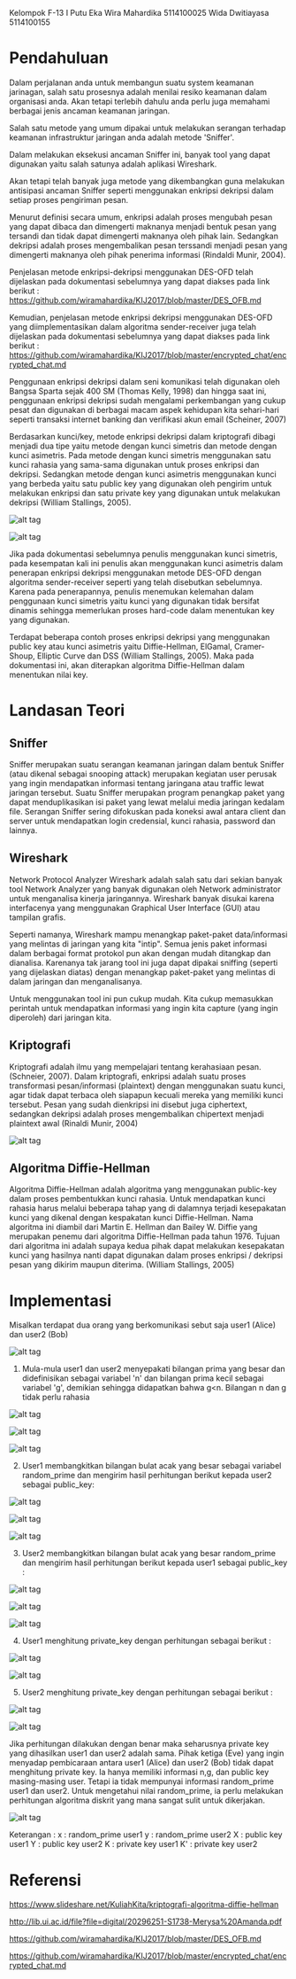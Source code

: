 Kelompok F-13
I Putu Eka Wira Mahardika		5114100025
Wida Dwitiayasa					5114100155

# Pendahuluan #

Dalam perjalanan anda untuk membangun suatu system keamanan jarinagan, salah satu prosesnya adalah menilai resiko keamanan dalam organisasi anda. Akan tetapi terlebih dahulu anda perlu juga memahami berbagai jenis ancaman keamanan jaringan.

Salah satu metode yang umum dipakai untuk melakukan serangan terhadap keamanan infrastruktur jaringan anda adalah metode 'Sniffer'.

Dalam melakukan eksekusi ancaman Sniffer ini, banyak tool yang dapat digunakan yaitu salah satunya adalah aplikasi Wireshark. 

Akan tetapi telah banyak juga metode yang dikembangkan guna melakukan antisipasi ancaman Sniffer seperti menggunakan enkripsi dekripsi dalam setiap proses pengiriman pesan. 

Menurut definisi secara umum, enkripsi adalah proses mengubah pesan yang dapat dibaca dan dimengerti maknanya menjadi bentuk pesan yang tersandi dan tidak dapat dimengerti maknanya oleh pihak lain. Sedangkan dekripsi adalah proses mengembalikan pesan terssandi menjadi pesan yang dimengerti maknanya oleh pihak penerima informasi (Rindaldi Munir, 2004).

Penjelasan metode enkripsi-dekripsi menggunakan DES-OFD telah dijelaskan pada dokumentasi sebelumnya yang dapat diakses pada link berikut :
https://github.com/wiramahardika/KIJ2017/blob/master/DES_OFB.md

Kemudian, penjelasan metode enkripsi dekripsi menggunakan DES-OFD yang diimplementasikan dalam algoritma sender-receiver juga telah dijelaskan pada dokumentasi sebelumnya yang dapat diakses pada link berikut :
https://github.com/wiramahardika/KIJ2017/blob/master/encrypted_chat/encrypted_chat.md

Penggunaan enkripsi dekripsi dalam seni komunikasi telah digunakan oleh Bangsa Sparta sejak 400 SM (Thomas Kelly, 1998) dan hingga saat ini, penggunaan enkripsi dekripsi sudah mengalami perkembangan yang cukup pesat dan digunakan di berbagai macam aspek kehidupan kita sehari-hari seperti transaksi internet banking dan verifikasi akun email (Scheiner, 2007)

Berdasarkan kunci/key, metode enkripsi dekripsi dalam kriptografi dibagi menjadi dua tipe yaitu metode dengan kunci simetris dan metode dengan kunci asimetris. Pada metode dengan kunci simetris menggunakan satu kunci rahasia yang sama-sama digunakan untuk proses enkripsi dan dekripsi. Sedangkan metode dengan kunci asimetris menggunakan kunci yang berbeda yaitu satu public key yang digunakan oleh pengirim untuk melakukan enkripsi dan satu private key yang digunakan untuk melakukan dekripsi (William Stallings, 2005).

![alt tag](https://raw.githubusercontent.com/wiramahardika/KIJ2017/0202991bba7405026d7d00847504694781bfe0fd/diffie-hellman%20key%20exchange/img/2.png)

![alt tag](https://raw.githubusercontent.com/wiramahardika/KIJ2017/0202991bba7405026d7d00847504694781bfe0fd/diffie-hellman%20key%20exchange/img/3.png)

Jika pada dokumentasi sebelumnya penulis menggunakan kunci simetris, pada kesempatan kali ini penulis akan menggunakan kunci asimetris dalam penerapan enkripsi dekripsi menggunakan metode DES-OFD dengan algoritma sender-receiver seperti yang telah disebutkan sebelumnya. Karena pada penerapannya, penulis menemukan kelemahan dalam penggunaan kunci simetris yaitu kunci yang digunakan tidak bersifat dinamis sehingga memerlukan proses hard-code dalam menentukan key yang digunakan. 

Terdapat beberapa contoh proses enkripsi dekripsi yang menggunakan public key atau kunci asimetris yaitu Diffie-Hellman, ElGamal, Cramer-Shoup, Elliptic Curve dan DSS (William Stallings, 2005). Maka pada dokumentasi ini, akan diterapkan algoritma Diffie-Hellman dalam menentukan nilai key.


# Landasan Teori #

## Sniffer ##

Sniffer merupakan suatu serangan keamanan jaringan dalam bentuk Sniffer (atau dikenal sebagai snooping attack) merupakan kegiatan user perusak yang ingin mendapatkan informasi tentang jaringana atau traffic lewat jaringan tersebut. Suatu Sniffer merupakan program penangkap paket yang dapat menduplikasikan isi paket yang lewat melalui media jaringan kedalam file. Serangan Sniffer sering difokuskan pada koneksi awal antara client dan server untuk mendapatkan login credensial, kunci rahasia, password dan lainnya.

## Wireshark ##

Network Protocol Analyzer Wireshark adalah salah satu dari sekian banyak tool Network Analyzer yang banyak digunakan oleh Network administrator untuk menganalisa kinerja jaringannya. Wireshark banyak disukai karena interfacenya yang menggunakan Graphical User Interface (GUI) atau tampilan grafis.

Seperti namanya, Wireshark mampu menangkap paket-paket data/informasi yang melintas di jaringan yang kita "intip". Semua jenis paket informasi dalam berbagai format protokol pun akan dengan mudah ditangkap dan dianalisa. Karenanya tak jarang tool ini juga dapat dipakai sniffing (seperti yang dijelaskan diatas) dengan menangkap paket-paket yang melintas di dalam jaringan dan menganalisanya.

Untuk menggunakan tool ini pun cukup mudah. Kita cukup memasukkan perintah untuk mendapatkan informasi yang ingin kita capture (yang ingin diperoleh) dari jaringan kita.

## Kriptografi ##

Kriptografi adalah ilmu yang mempelajari tentang kerahasiaan pesan. (Schneier, 2007). Dalam kriptografi, enkripsi adalah suatu proses transformasi pesan/informasi (plaintext) dengan menggunakan suatu kunci, agar tidak dapat terbaca oleh siapapun kecuali mereka yang memiliki kunci tersebut. Pesan yang sudah dienkripsi ini disebut juga ciphertext, sedangkan dekripsi adalah proses mengembalikan chipertext menjadi plaintext awal (Rinaldi Munir, 2004)

![alt tag](https://raw.githubusercontent.com/wiramahardika/KIJ2017/0202991bba7405026d7d00847504694781bfe0fd/diffie-hellman%20key%20exchange/img/1.png)

## Algoritma Diffie-Hellman ##

Algoritma Diffie-Hellman adalah algoritma yang menggunakan public-key dalam proses pembentukkan kunci rahasia. Untuk mendapatkan kunci rahasia harus melalui beberapa tahap yang di dalamnya terjadi kesepakatan kunci yang dikenal dengan kespakatan kunci Diffie-Hellman. Nama algoritma ini diambil dari Martin E. Hellman dan Bailey W. Diffie yang merupakan penemu dari algoritma Diffie-Hellman pada tahun 1976. Tujuan dari algoritma ini adalah supaya kedua pihak dapat melakukan kesepakatan kunci yang hasilnya nanti dapat digunakan dalam proses enkripsi / dekripsi pesan yang dikirim maupun diterima. (William Stallings, 2005)


# Implementasi #

Misalkan terdapat dua orang yang berkomunikasi sebut saja user1 (Alice) dan user2 (Bob)

![alt tag](https://raw.githubusercontent.com/wiramahardika/KIJ2017/0202991bba7405026d7d00847504694781bfe0fd/diffie-hellman%20key%20exchange/img/4.png)

1. Mula-mula user1 dan user2 menyepakati bilangan prima yang besar dan didefinisikan sebagai variabel 'n' dan bilangan prima kecil sebagai variabel 'g', demikian sehingga didapatkan bahwa g<n. Bilangan n dan g tidak perlu rahasia

![alt tag](https://raw.githubusercontent.com/wiramahardika/KIJ2017/0202991bba7405026d7d00847504694781bfe0fd/diffie-hellman%20key%20exchange/img/5.png)

![alt tag](https://raw.githubusercontent.com/wiramahardika/KIJ2017/0202991bba7405026d7d00847504694781bfe0fd/diffie-hellman%20key%20exchange/img/6.png)

![alt tag](https://raw.githubusercontent.com/wiramahardika/KIJ2017/0202991bba7405026d7d00847504694781bfe0fd/diffie-hellman%20key%20exchange/img/7.png)

2. User1 membangkitkan bilangan bulat acak yang besar sebagai variabel random_prime dan mengirim hasil perhitungan berikut kepada user2 sebagai public_key:

![alt tag](https://raw.githubusercontent.com/wiramahardika/KIJ2017/0202991bba7405026d7d00847504694781bfe0fd/diffie-hellman%20key%20exchange/img/8.png)

![alt tag](https://raw.githubusercontent.com/wiramahardika/KIJ2017/0202991bba7405026d7d00847504694781bfe0fd/diffie-hellman%20key%20exchange/img/9.png)

![alt tag](https://raw.githubusercontent.com/wiramahardika/KIJ2017/0202991bba7405026d7d00847504694781bfe0fd/diffie-hellman%20key%20exchange/img/10.png)

3. User2 membangkitkan bilangan bulat acak yang besar random_prime dan mengirim hasil perhitungan berikut kepada user1 sebagai public_key :

![alt tag](https://raw.githubusercontent.com/wiramahardika/KIJ2017/0202991bba7405026d7d00847504694781bfe0fd/diffie-hellman%20key%20exchange/img/13.png)

![alt tag](https://raw.githubusercontent.com/wiramahardika/KIJ2017/0202991bba7405026d7d00847504694781bfe0fd/diffie-hellman%20key%20exchange/img/14.png)

![alt tag](https://raw.githubusercontent.com/wiramahardika/KIJ2017/0202991bba7405026d7d00847504694781bfe0fd/diffie-hellman%20key%20exchange/img/15.png)

4. User1 menghitung private_key dengan perhitungan sebagai berikut :

![alt tag](https://raw.githubusercontent.com/wiramahardika/KIJ2017/0202991bba7405026d7d00847504694781bfe0fd/diffie-hellman%20key%20exchange/img/11.png)

![alt tag](https://raw.githubusercontent.com/wiramahardika/KIJ2017/0202991bba7405026d7d00847504694781bfe0fd/diffie-hellman%20key%20exchange/img/12.png)

5. User2 menghitung private_key dengan perhitungan sebagai berikut :

![alt tag](https://raw.githubusercontent.com/wiramahardika/KIJ2017/0202991bba7405026d7d00847504694781bfe0fd/diffie-hellman%20key%20exchange/img/16.png)

![alt tag](https://raw.githubusercontent.com/wiramahardika/KIJ2017/0202991bba7405026d7d00847504694781bfe0fd/diffie-hellman%20key%20exchange/img/17.png)

Jika perhitungan dilakukan dengan benar maka seharusnya private key yang dihasilkan user1 dan user2 adalah sama. 
Pihak ketiga (Eve) yang ingin menyadap pembicaraan antara user1 (Alice) dan user2 (Bob) tidak dapat menghitung private key. Ia hanya memiliki informasi n,g, dan public key masing-masing user. Tetapi ia tidak mempunyai informasi random_prime user1 dan user2. Untuk mengetahui nilai random_prime, ia perlu melakukan perhitungan algoritma diskrit yang mana sangat sulit untuk dikerjakan.

![alt tag](https://raw.githubusercontent.com/wiramahardika/KIJ2017/0202991bba7405026d7d00847504694781bfe0fd/diffie-hellman%20key%20exchange/img/18.png)

Keterangan :
x : random_prime user1
y : random_prime user2
X : public key user1
Y : public key user2
K : private key user1
K' : private key user2


# Referensi #

https://www.slideshare.net/KuliahKita/kriptografi-algoritma-diffie-hellman

http://lib.ui.ac.id/file?file=digital/20296251-S1738-Merysa%20Amanda.pdf

https://github.com/wiramahardika/KIJ2017/blob/master/DES_OFB.md

https://github.com/wiramahardika/KIJ2017/blob/master/encrypted_chat/encrypted_chat.md